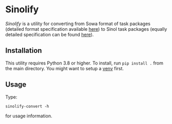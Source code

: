 # Sinolify
*Sinolify* is a utility for converting from Sowa format of task 
packages (detailed format specification available 
[here](https://www.youtube.com/watch?v=dQw4w9WgXcQ))
to Sinol task packages (equally detailed specification can be found 
[here](https://www.youtube.com/watch?v=dQw4w9WgXcQ)). 

## Installation
This utility requires Python 3.8 or higher.
To install, run `pip install .` from the main
directory. You might want to setup a 
[venv](https://docs.python.org/3/tutorial/venv.html)
first.

## Usage
Type:
```
sinolify-convert -h
```
for usage information.